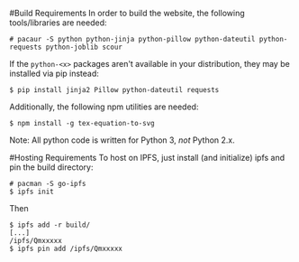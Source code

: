 #Build Requirements
In order to build the website, the following tools/libraries are needed:
```
# pacaur -S python python-jinja python-pillow python-dateutil python-requests python-joblib scour
```

If the `python-<x>` packages aren't available in your distribution, they may be
installed via pip instead:
```
$ pip install jinja2 Pillow python-dateutil requests
```

Additionally, the following npm utilities are needed:

```
$ npm install -g tex-equation-to-svg
```

Note: All python code is written for Python 3, *not* Python 2.x.

#Hosting Requirements
To host on IPFS, just install (and initialize) ipfs and pin the build directory:
```
# pacman -S go-ipfs
$ ipfs init
```

Then
```
$ ipfs add -r build/
[...]
/ipfs/Qmxxxxx
$ ipfs pin add /ipfs/Qmxxxxx
```

